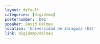 ```yaml
---
layout: default
categories: [digidemo]
posternumber: 'D01'
speaker: David Dalmau
location: 'Universidad de Zaragoza (ES)'
link: digidemo/dalmau
---
```

